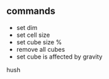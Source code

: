 ## commands

- set dim
- set cell size
- set cube size %
- remove all cubes
- set cube is affected by gravity

hush